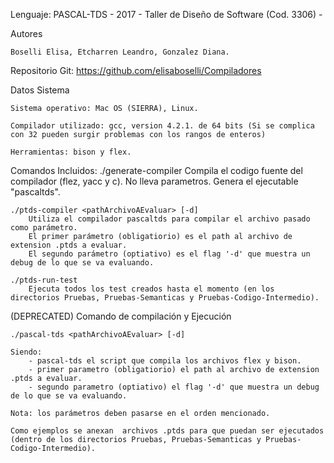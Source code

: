 Lenguaje: PASCAL-TDS - 2017 - Taller de Diseño de Software (Cod. 3306) -

Autores

	Boselli Elisa, Etcharren Leandro, Gonzalez Diana.

Repositorio Git: https://github.com/elisaboselli/Compiladores

Datos Sistema

	Sistema operativo: Mac OS (SIERRA), Linux.

	Compilador utilizado: gcc, version 4.2.1. de 64 bits (Si se complica con 32 pueden surgir problemas con los rangos de enteros)

	Herramientas: bison y flex.

Comandos Incluidos:
	./generate-compiler 
		Compila el codigo fuente del compilador (flez, yacc y c). 
		No lleva parametros. Genera el ejecutable "pascaltds".


	./ptds-compiler <pathArchivoAEvaluar> [-d] 
		Utiliza el compilador pascaltds para compilar el archivo pasado como parámetro.
		El primer parámetro (obligatiorio) es el path al archivo de extension .ptds a evaluar.
		El segundo parámetro (optiativo) es el flag '-d' que muestra un debug de lo que se va evaluando.

	./ptds-run-test
		Ejecuta todos los test creados hasta el momento (en los directorios Pruebas, Pruebas-Semanticas y Pruebas-Codigo-Intermedio).


(DEPRECATED) Comando de compilación y Ejecución

	./pascal-tds <pathArchivoAEvaluar> [-d] 

	Siendo:
		- pascal-tds el script que compila los archivos flex y bison.
		- primer parametro (obligatiorio) el path al archivo de extension .ptds a evaluar.
		- segundo parametro (optiativo) el flag '-d' que muestra un debug de lo que se va evaluando.

	Nota: los parámetros deben pasarse en el orden mencionado.

	Como ejemplos se anexan  archivos .ptds para que puedan ser ejecutados (dentro de los directorios Pruebas, Pruebas-Semanticas y Pruebas-Codigo-Intermedio).
